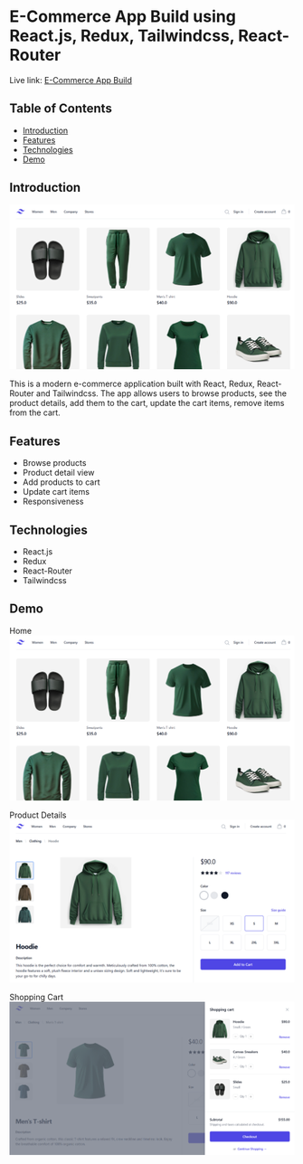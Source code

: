 # E-Commerce App Build using React.js, Redux, Tailwindcss, React-Router

Live link: [E-Commerce App Build](https://vikasgupta-820.github.io/E-Commerce/)

## Table of Contents
- [Introduction](#introduction)
- [Features](#features)
- [Technologies](#technologies)
- [Demo](#Demo)


## Introduction

![App Screenshot](./src/assets/Home.png)

This is a modern e-commerce application built with React, Redux, React-Router and Tailwindcss. The app allows users to browse products, see the product details, add them to the cart, update the cart items, remove items from the cart.

## Features
- Browse products
- Product detail view
- Add products to cart
- Update cart items
- Responsiveness

## Technologies
- React.js
- Redux
- React-Router
- Tailwindcss

## Demo

Home
![App Screenshot](./src/assets/Home.png)

Product Details
![Product Details](./src/assets/Details.png)

Shopping Cart
![Cart Details](./src/assets/Cart.png)